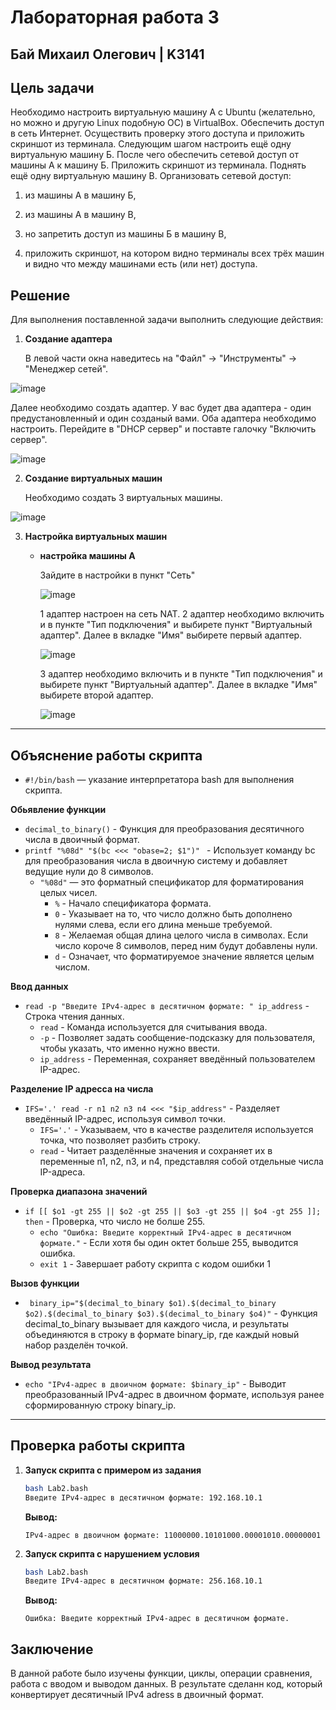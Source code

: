# Лабораторная работа 3
## Бай Михаил Олегович | K3141

## Цель задачи

   Необходимо настроить виртуальную машину А с Ubuntu (желательно, но можно и другую Linux подобную ОС) в VirtualBox. Обеспечить доступ в сеть Интернет. Осуществить проверку этого доступа и приложить скриншот из терминала. Следующим шагом настроить ещё одну виртуальную машину Б. После чего обеспечить сетевой доступ от машины А к машину Б. Приложить скриншот из терминала. Поднять ещё одну виртуальную машину В. Организовать сетевой доступ:

1) из машины А в машину Б,
   
2) из машины А в машину В,

3) но запретить доступ из машины Б в машину В,

4) приложить скриншот, на котором видно терминалы всех трёх машин и видно что между машинами есть (или нет) доступа.


## Решение 
Для выполнения поставленной задачи выполнить следующие действия:

1. **Создание адаптера**

   В левой части окна наведитесь на "Файл" -> "Инструменты" -> "Менеджер сетей".

 ![image](https://github.com/user-attachments/assets/b58173d2-7129-4fe5-9f49-16227afcc5df)

   Далее необходимо создать адаптер. У вас будет два адаптера - один предустановленный и один созданый вами. Оба адаптера необходимо настроить. Перейдите в "DHCP сервер" и поставте галочку "Включить сервер".

![image](https://github.com/user-attachments/assets/b902b70a-ec24-472d-bd7b-1e10b6bffab8)

   

2. **Создание виртуальных машин**

   Необходимо создать 3 виртуальных машины.

![image](https://github.com/user-attachments/assets/0eee81d0-9790-48ef-9cca-6dcae08a2b79)

3. **Настройка виртуальных машин**

   - **настройка машины А**
     
     Зайдите в настройки в пункт "Сеть"

     ![image](https://github.com/user-attachments/assets/866807fe-23d8-4844-9964-9932d5c0ae12)

     1 адаптер настроен на сеть NAT.
     2 адаптер необходимо включить и в пункте "Тип подключения" и выбирете пункт "Виртуальный адаптер". Далее в вкладке "Имя" выбирете первый адаптер.

     ![image](https://github.com/user-attachments/assets/a8f817e7-6c51-41dc-8f2f-7dd734434ca6)

     3 адаптер необходимо включить и в пункте "Тип подключения" и выбирете пункт "Виртуальный адаптер". Далее в вкладке "Имя" выбирете второй адаптер.

     ![image](https://github.com/user-attachments/assets/902f74af-d567-4e77-967e-7b1c262317ce)

---

## Объяснение работы скрипта

- `#!/bin/bash` — указание интерпретатора bash для выполнения скрипта.

**Обьявление функции**

- `decimal_to_binary()` - Функция для преобразования десятичного числа в двоичный формат.
- `printf "%08d" "$(bc <<< "obase=2; $1")" ` - Использует команду bc для преобразования числа в двоичную систему и добавляет ведущие нули до 8 символов.
  - `"%08d"` — это форматный спецификатор для форматирования целых чисел.
    - `%` - Начало спецификатора формата.
    - `0` - Указывает на то, что число должно быть дополнено нулями слева, если его длина меньше требуемой.
    - `8` - Желаемая общая длина целого числа в символах. Если число короче 8 символов, перед ним будут добавлены нули.
    - `d` - Означает, что форматируемое значение является целым числом.

**Ввод данных**
- `read -p "Введите IPv4-адрес в десятичном формате: " ip_address` - Строка чтения данных.
  - `read` - Команда используется для считывания ввода.
  - `-p` - Позволяет задать сообщение-подсказку для пользователя, чтобы указать, что именно нужно ввести.
  - `ip_address` - Переменная, сохраняет введённый пользователем IP-адрес.

**Разделение IP адресса на числа**
- `IFS='.' read -r n1 n2 n3 n4 <<< "$ip_address"` - Разделяет введённый IP-адрес, используя символ точки.
  - `IFS='.'` - Указываем, что в качестве разделителя используется точка, что позволяет разбить строку.
  - `read` - Читает разделённые значения и сохраняет их в переменные n1, n2, n3, и n4, представляя собой отдельные числа IP-адреса.
 
**Проверка диапазона значений**
- ` if [[ $o1 -gt 255 || $o2 -gt 255 || $o3 -gt 255 || $o4 -gt 255 ]]; then ` - Проверка, что число не болше 255.
  - `echo "Ошибка: Введите корректный IPv4-адрес в десятичном формате."` - Если хотя бы один октет больше 255, выводится ошибка.
  - `exit 1` - Завершает работу скрипта с кодом ошибки 1

**Вызов функции**
- ` binary_ip="$(decimal_to_binary $o1).$(decimal_to_binary $o2).$(decimal_to_binary $o3).$(decimal_to_binary $o4)"` - Функция decimal_to_binary вызывает для каждого числа, и результаты объединяются в строку в формате binary_ip, где каждый новый набор разделён точкой.

**Вывод результата**
- `echo "IPv4-адрес в двоичном формате: $binary_ip"` - Выводит преобразованный IPv4-адрес в двоичном формате, используя ранее сформированную строку binary_ip.
---

## Проверка работы скрипта

1. **Запуск скрипта с примером из задания**

   ```bash
   bash Lab2.bash
   Введите IPv4-адрес в десятичном формате: 192.168.10.1
   ```

   **Вывод:**

   ```
   IPv4-адрес в двоичном формате: 11000000.10101000.00001010.00000001
   ```

   

2. **Запуск скрипта с нарушением условия**

   ```bash
   bash Lab2.bash
   Введите IPv4-адрес в десятичном формате: 256.168.10.1
   ```

   **Вывод:**

   ```
   Ошибка: Введите корректный IPv4-адрес в десятичном формате.
   ```

## Заключение 
В данной работе было изучены функции, циклы, операции сравнения, работа с вводом и выводом данных. В результате сделанн код, который конвертирует десятичный IPv4 adress в двоичный формат.
